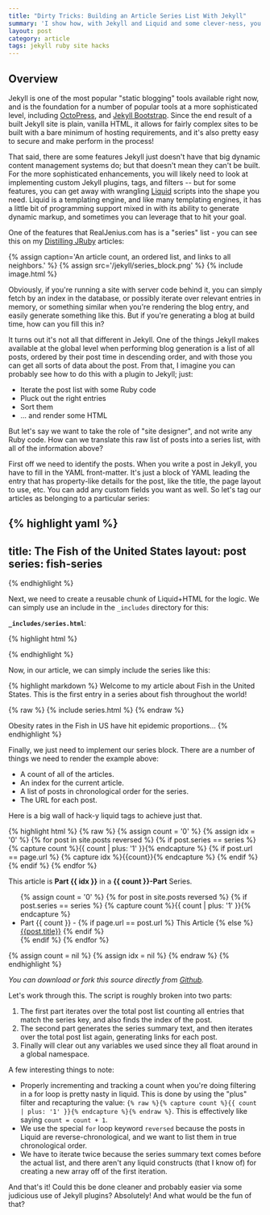 ```yaml
---
title: "Dirty Tricks: Building an Article Series List With Jekyll"
summary: 'I show how, with Jekyll and Liquid and some clever-ness, you can build a dynamic article series list for sites.'
layout: post
category: article
tags: jekyll ruby site hacks
---
```


## Overview
Jekyll is one of the most popular "static blogging" tools available right now, and is the foundation for a number of popular tools at a more sophisticated level, including [OctoPress](http://www.octopress.org), and [Jekyll Bootstrap](http://www.jekyllbootstrap.com). Since the end result of a built Jekyll site is plain, vanilla HTML, it allows for fairly complex sites to be built with a bare minimum of hosting requirements, and it's also pretty easy to secure and make perform in the process!

That said, there are some features Jekyll just doesn't have that big dynamic content management systems do; but that doesn't mean they can't be built. For the more sophisticated enhancements, you will likely need to look at implementing custom Jekyll plugins, tags, and filters -- but for some features, you can get away with wrangling [Liquid](https://github.com/Shopify/liquid) scripts into the shape you need. Liquid is a templating engine, and like many templating engines, it has a little bit of programming support mixed in with its ability to generate dynamic markup, and sometimes you can leverage that to hit your goal.

One of the features that RealJenius.com has is a "series" list - you can see this on my [Distilling JRuby](/category/distilling-jruby) articles:

{% assign caption='An article count, an ordered list, and links to all neighbors.' %}
{% assign src='/jekyll/series_block.png' %}
{% include image.html %}

Obviously, if you're running a site with server code behind it, you can simply fetch by an index in the database, or possibly iterate over relevant entries in memory, or something similar when you're rendering the blog entry, and easily generate something like this. But if you're generating a blog at build time, how can you fill this in?

It turns out it's not all that different in Jekyll. One of the things Jekyll makes available at the global level when performing blog generation is a list of all posts, ordered by their post time in descending order, and with those you can get all sorts of data about the post. From that, I imagine you can probably see how to do this with a plugin to Jekyll; just:

* Iterate the post list with some Ruby code
* Pluck out the right entries
* Sort them
* ... and render some HTML

But let's say we want to take the role of "site designer", and not write any Ruby code. How can we translate this raw list of posts into a series list, with all of the information above?

First off we need to identify the posts. When you write a post in Jekyll, you have to fill in the YAML front-matter. It's just a block of YAML leading the entry that has property-like details for the post, like the title, the page layout to use, etc. You can add any custom fields you want as well. So let's tag our articles as belonging to a particular series:

{% highlight yaml %}
---
title: The Fish of the United States
layout: post
series: fish-series
---
{% endhighlight %}

Next, we need to create a reusable chunk of Liquid+HTML for the logic. We can simply use an include in the `_includes` directory for this:

**`_includes/series.html`**:

{% highlight html %}
<div class="seriesNote">
<!-- A series block will go here -->
</div>
{% endhighlight %}

Now, in our article, we can simply include the series like this:

{% highlight markdown %}
Welcome to my article about Fish in the United States. This is the first entry in a series about fish throughout the world!

{% raw %}
{% include series.html %}
{% endraw %}

Obesity rates in the Fish in US have hit epidemic proportions...
{% endhighlight %}

Finally, we just need to implement our series block. There are a number of things we need to render the example above:

* A count of all of the articles.
* An index for the current article.
* A list of posts in chronological order for the series.
* The URL for each post.

Here is a big wall of hack-y liquid tags to achieve just that.

{% highlight html %}
{% raw %}
{% assign count = '0' %}
{% assign idx = '0' %}
{% for post in site.posts reversed %}
	{% if post.series == series %}
		{% capture count %}{{ count | plus: '1' }}{% endcapture %}
		{% if post.url == page.url %}
			{% capture idx %}{{count}}{% endcapture %}
		{% endif %}
	{% endif %}
{% endfor %}

<div class="seriesNote">
	<p>This article is <strong>Part {{ idx }}</strong> in a <strong>{{ count }}-Part</strong> Series.</p>
	<ul>
	{% assign count = '0' %}
	{% for post in site.posts reversed %}
	{% if post.series == series %}
		{% capture count %}{{ count | plus: '1' }}{% endcapture %}
		<li>Part {{ count }} - 
		{% if page.url == post.url %}
			This Article
		{% else %}
			<a href="{{post.url}}">{{post.title}}</a>
		{% endif %}
		</li>
	{% endif %}
	{% endfor %}
	</ul>
</div>

{% assign count = nil %}
{% assign idx = nil %}
{% endraw %}
{% endhighlight %}

*You can download or fork this source directly from [Github](https://github.com/realjenius/site-samples/blob/master/2012-11-03-jekyll-series-list/series.html).*

Let's work through this. The script is roughly broken into two parts:

1. The first part iterates over the total post list counting all entries that match the series key, and also finds the index of the post.
2. The second part generates the series summary text, and then iterates over the total post list again, generating links for each post.
3. Finally will clear out any variables we used since they all float around in a global namespace.

A few interesting things to note:

* Properly incrementing and tracking a count when you're doing filtering in a for loop is pretty nasty in liquid. This is done by using the "plus" filter and recapturing the value: `{% raw %}{% capture count %}{{ count | plus: '1' }}{% endcapture %}{% endraw %}`. This is effectively like saying `count = count + 1`.
* We use the special `for` loop keyword `reversed` because the posts in Liquid are reverse-chronological, and we want to list them in true chronological order.
* We have to iterate twice because the series summary text comes before the actual list, and there aren't any liquid constructs (that I know of) for creating a new array off of the first iteration.

And that's it! Could this be done cleaner and probably easier via some judicious use of Jekyll plugins? Absolutely! And what would be the fun of that?